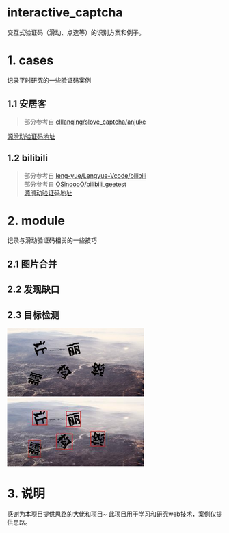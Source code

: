 # interactive_captcha
交互式验证码（滑动、点选等）的识别方案和例子。

# 1. cases
记录平时研究的一些验证码案例
## 1.1 安居客
> 部分参考自 [clllanqing/slove_captcha/anjuke](https://github.com/clllanqing/slove_captcha/tree/master/anjuke)  

[源滑动验证码地址](https://www.anjuke.com/captcha-verify/?callback=shield)  

## 1.2 bilibili
> 部分参考自 [leng-yue/Lengyue-Vcode/bilibili](https://github.com/leng-yue/Lengyue-Vcode/tree/master/%E6%BB%91%E5%8A%A8%E9%AA%8C%E8%AF%81%E7%A0%81/Geetest)  
> 部分参考自 [OSinoooO/bilibili_geetest](https://github.com/OSinoooO/bilibili_geetest)  
[源滑动验证码地址](https://passport.bilibili.com/login)  

# 2. module
记录与滑动验证码相关的一些技巧
## 2.1 图片合并

## 2.2 发现缺口

## 2.3 目标检测
![识别前](readme_images/点选1.jpg)
![识别后](readme_images/点选2.jpg)

# 3. 说明
感谢为本项目提供思路的大佬和项目~
此项目用于学习和研究web技术，案例仅提供思路。  
